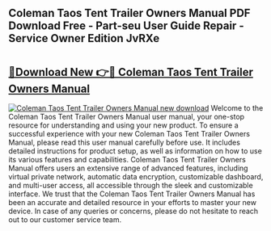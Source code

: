## Coleman Taos Tent Trailer Owners Manual PDF Download Free - Part-seu User Guide Repair - Service Owner Edition JvRXe

# <h2><a href="http://bc74428.oget.top/?id=Coleman+Taos+Tent+Trailer+Owners+Manual">🔗Download New 👉🔴 Coleman Taos Tent Trailer Owners Manual</a></h2>

[![Coleman Taos Tent Trailer Owners Manual new download](https://i.imgur.com/5g1atiW.png)](http://bc74428.oget.top/?id=Coleman+Taos+Tent+Trailer+Owners+Manual)
Welcome to the Coleman Taos Tent Trailer Owners Manual user manual, your one-stop resource for understanding and using your new product. To ensure a successful experience with your new Coleman Taos Tent Trailer Owners Manual, please read this user manual carefully before use. It includes detailed instructions for product setup, as well as information on how to use its various features and capabilities. Coleman Taos Tent Trailer Owners Manual offers users an extensive range of advanced features, including virtual private network, automatic data encryption, customizable dashboard, and multi-user access, all accessible through the sleek and customizable interface. We trust that the Coleman Taos Tent Trailer Owners Manual has been an accurate and detailed resource in your efforts to master your new device. In case of any queries or concerns, please do not hesitate to reach out to our customer service team.
